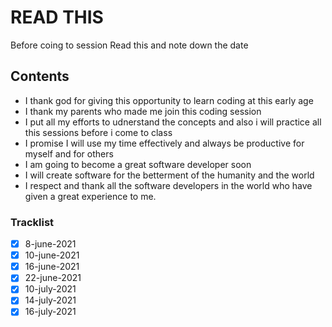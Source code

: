 # READ THIS
Before coing to session Read this and note down the date 

## Contents

- I thank god for giving this opportunity to learn coding at this early age
- I thank my parents who made me join this coding session
- I put all my efforts to udnerstand the concepts and also i will practice all this sessions before i come to class
- I promise I will use my time effectively and always be productive for myself and for others
- I am going to become a great software developer soon
- I will create software for the betterment of the humanity and the world 
 - I respect and thank all the software developers in the world who have given a great experience to me.
 
 ### Tracklist

 - [x] 8-june-2021
 - [x] 10-june-2021
 - [x] 16-june-2021
 - [x] 22-june-2021
 - [x] 10-july-2021
 - [x] 14-july-2021
 - [x] 16-july-2021